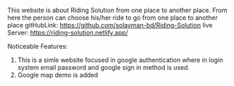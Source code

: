 This website is about Riding Solution from one place to another place. From here the person can choose his/her ride to go from one place to another place
gitHubLink: https://github.com/solayman-bd/Riding-Solution
live Server: https://riding-solution.netlify.app/

Noticeable Features:

1. This is a simle website focused in google authentication where in login system email password and google sign in method is used.
2. Google map demo is added
